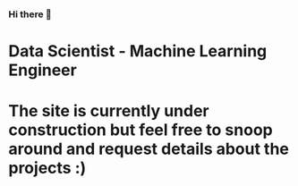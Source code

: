 ### Hi there 👋
# Data Scientist - Machine Learning Engineer
# The site is currently under construction but feel free to snoop around and request details about the projects :)
